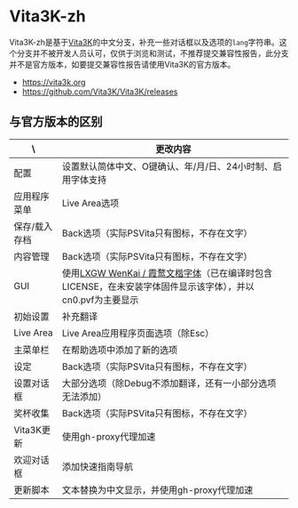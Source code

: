 # Vita3K-zh

Vita3K-zh是基于[Vita3K](https://github.com/Vita3K/Vita3K)的中文分支，补充一些对话框以及选项的`lang`字符串。这个分支并不被开发人员认可，仅供于浏览和测试，不推荐提交兼容性报告，此分支并不是官方版本，如要提交兼容性报告请使用Vita3K的官方版本。
- https://vita3k.org
- https://github.com/Vita3K/Vita3K/releases

## 与官方版本的区别
\ | 更改内容
--- | --- 
配置 | 设置默认简体中文、O键确认、年/月/日、24小时制、启用字体支持
应用程序菜单 | Live Area选项
保存/载入存档 | Back选项（实际PSVita只有图标，不存在文字）
内容管理 | Back选项（实际PSVita只有图标，不存在文字）
GUI | 使用[LXGW WenKai / 霞鹜文楷字体](https://github.com/lxgw/LxgwWenKai)（已在编译时包含LICENSE，在未安装字体固件显示该字体），并以cn0.pvf为主要显示
初始设置 | 补充翻译
Live Area | Live Area应用程序页面选项（除Esc）
主菜单栏 | 在帮助选项中添加了新的选项
设定 | Back选项（实际PSVita只有图标，不存在文字）
设置对话框 | 大部分选项（除Debug不添加翻译，还有一小部分选项无法添加）
奖杯收集 | Back选项（实际PSVita只有图标，不存在文字）
Vita3K更新 | 使用gh-proxy代理加速
欢迎对话框 | 添加快速指南导航
更新脚本 | 文本替换为中文显示，并使用gh-proxy代理加速

